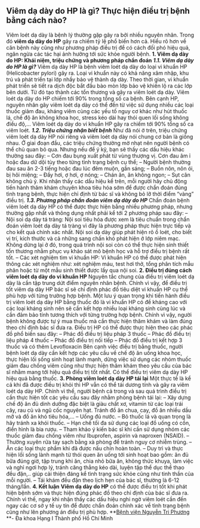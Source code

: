 ## Viêm dạ dày do HP là gì? Thực hiện điều trị bệnh bằng cách nào?

Viêm loét dạ dày là bệnh lý thường gặp gây ra bởi nhiều nguyên nhân. Trong đó **viêm dạ dày do HP** gây ra chiếm tỷ lệ phổ biến hơn cả. Hiểu rõ hơn về căn bệnh này cũng như phương pháp điều trị để có cách đối phó hiệu quả, ngăn ngừa các tác hại ảnh hưởng tới sức khỏe người bệnh.
**1. Viêm dạ dày do HP: Khái niệm, triệu chứng và phương pháp chẩn đoán**
_**1.1. Viêm dạ dày do HP là gì?**_
Viêm dạ dày HP là bệnh viêm loét dạ dày do loại vi khuẩn HP (Helicobacter pylori) gây ra. Loại vi khuẩn này có khả năng xâm nhập, khu trú và phát triển tại lớp nhầy bảo vệ thành dạ dày. Theo thời gian, vi khuẩn phát triển sẽ tiết ra dịch độc bắt đầu bào mòn lớp bảo vệ khiến lộ ra các lớp bên dưới. Từ đó tạo thành các tổn thương và gây ra viêm loét dạ dày.
Viêm loét dạ dày do HP chiếm tới 90% trong tổng số ca bệnh. Bên cạnh HP, nguyên nhân gây viêm loét dạ dày có thể đến từ việc sử dụng nhiều các loại thuốc giảm đau, kháng viêm cùng các yếu tố nguy cơ khác như hút thuốc lá, chế độ ăn không khoa học, stress kéo dài hay thói quen lối sống không điều độ,…
Viêm loét dạ dày do vi khuẩn HP gây ra chiếm tới 90% tổng số ca viêm loét.
**_1.2. Triệu chứng nhận biết bệnh_**
Như đã nói ở trên, triệu chứng viêm loét dạ dày HP nói riêng và viêm loét dạ dày nói chung cơ bản là giống nhau. Ở giai đoạn đầu, các triệu chứng thường mờ nhạt nên người bệnh có thể chủ quan bỏ qua. Nhưng nếu để ý kỹ, bạn sẽ thấy các dấu hiệu khác thường sau đây:
– Cơn đau bụng xuất phát từ vùng thượng vị. Cơn đau âm ỉ hoặc đau dữ dội tùy theo từng tình trạng bệnh cụ thể;
– Người bệnh thường đau sau ăn 2-3 tiếng hoặc đau lúc đêm muộn, gần sáng;
– Buồn nôn, nôn ói, bị hôi miệng;
– Đầy hơi, ợ hơi, ợ nóng;
– Chán ăn, ăn không ngon;
– Sụt cân không chủ ý.
Khi nhận thấy các dấu hiệu kể trên, mỗi người hãy chủ động tiến hành thăm khám chuyên khoa tiêu hóa sớm để được chẩn đoán đúng tình trạng bệnh, thực hiện chỉ định từ bác sĩ và không bỏ lỡ thời điểm “vàng” điều trị.
**_1.3. Phương pháp chẩn đoán viêm dạ dày do HP_**
Chẩn đoán bệnh viêm loét dạ dày HP có thể được thực hiện bằng nhiều phương pháp, nhưng thường gặp nhất và thông dụng nhất phải kể tới 2 phương pháp sau đây:
– Nội soi dạ dày tá tràng: Nội soi tiêu hóa được xem là tiêu chuẩn trong chẩn đoán viêm loét dạ dày tá tràng vì đây là phương pháp thực hiện trực tiếp và cho kết quả chính xác nhất. Nội soi dạ dày giúp phát hiện rõ ổ loét, cho biết vị trí, kích thước và cả những sang chấn khó phát hiện ở lớp niêm mạc. Không dừng lại ở đó, trong quá trình nội soi còn có thể thực hiện sinh thiết tổn thương nhằm phục vụ khảo sát mô bệnh học và hỗ trợ điều trị bệnh rất tốt.
– Các xét nghiệm tìm vi khuẩn HP: Vi khuẩn HP có thể được phát hiện thông các xét nghiệm như: xét nghiệm máu, test hơi thở, tổng phân tích mẫu phân hoặc từ một mẫu sinh thiết được lấy qua nội soi.
**2. Điều trị đúng cách viêm loét dạ dày do vi khuẩn HP**
Nguyên tắc chung của điều trị viêm loét dạ dày là cần tập trung dứt điểm nguyên nhân bệnh. Chính vì vậy, để điều trị tốt viêm dạ dày HP bác sĩ sẽ chỉ định phác đồ tiêu diệt vi khuẩn HP cụ thể phù hợp với từng trường hợp bệnh.
Một lưu ý quan trọng khi tiến hành điều trị viêm loét dạ dày HP bằng thuốc đó là vi khuẩn HP có đề kháng cao với các loại kháng sinh nên sẽ cần kết hợp nhiều loại kháng sinh cùng lúc và cần đảm bảo tính tương thích với từng trường hợp bệnh. Chính vì vậy, người bệnh không được tự ý mua thuốc mà cần thực hiện thăm khám và làm đúng theo chỉ định bác sĩ đưa ra.
Điều trị HP có thể được thực hiện theo các phác đồ phổ biến sau đây:
– Phác đồ điều trị liệu pháp 3 thuốc
– Phác đồ điều trị liệu pháp 4 thuốc
– Phác đồ điều trị nối tiếp
– Phác đồ điều trị kết hợp 3 thuốc và có thêm Levofloxacin
Bên cạnh việc điều trị bằng thuốc, người bệnh loét dạ dày cần kết hợp các yêu cầu về chế độ ăn uống khoa học, thực hiện lối sống sinh hoạt lành mạnh, dừng việc sử dụng các nhóm thuốc giảm đau chống viêm cũng như thực hiện thăm khám theo yêu cầu của bác sĩ nhằm mang tới hiệu quả điều trị tốt nhất.
Có thể điều trị viêm dạ dày HP hiệu quả bằng thuốc.
**3. Phòng viêm loét dạ dày HP tái lại**
Một thực tế là kể cả khi đã được điều trị khỏi thì HP vẫn có thể tái dương tính và gây ra viêm loét dạ dày HP. Chính vì thế, người bệnh cả trong và sau quá trình điều trị cần thực hiện tốt các yêu cầu sau đây nhằm phòng bệnh tái lại:
– Xây dựng chế độ ăn đủ dinh dưỡng đặc biệt là giàu chất xơ, vitamin từ các loại trái cây, rau củ và ngũ cốc nguyên hạt. Tránh đồ ăn chua, cay, đồ ăn nhiều dầu mỡ và đồ ăn khó tiêu hóa,…
– Uống đủ nước.
– Bỏ thuốc lá và quan trọng là hãy tránh xa khói thuốc.
– Hạn chế tối đa sử dụng các loại đồ uống có cồn, điển hình là bia rượu.
– Tham khảo ý kiến bác sĩ khi cần sử dụng nhóm các thuốc giảm đau chống viêm như Ibuprofen, aspirin và naproxen (NSAID).
– Thường xuyên rửa tay sạch bằng xà phòng để tránh nguy cơ nhiễm trùng.
– Ăn các loại thực phẩm khi đã được nấu chín hoàn toàn.
– Duy trì và thực hiện lối sống lành mạnh từ thói quen ăn uống tới sinh hoạt bao gồm: ăn đủ bữa đúng giờ, tập trung khi ăn, chia nhỏ bữa ăn, không thức khuya, làm việc và nghỉ ngơi hợp lý, tránh căng thẳng kéo dài, luyện tập thể dục thể thao đều đặn,.. giúp cải thiện đáng kể tình trạng sức khỏe cũng như tinh thần của mỗi người.
– Tái khám đều đặn theo lịch hẹn của bác sĩ, thường là 6-12 tháng/lần.
**4. Kết luận**
**Viêm dạ dày do HP** có thể được điều trị tốt khi phát hiện bệnh sớm và thực hiện đúng phác đồ theo chỉ định của bác sĩ đưa ra. Chính vì thế, ngay khi nhận thấy các dấu hiệu nghi ngờ viêm loét cần đến ngay các cơ sở y tế uy tín để được chẩn đoán chính xác về tình trạng bệnh cũng như lên phương án điều trị phù hợp.
**[Bệnh viện Nguyễn Tri Phương](https://bvnguyentriphuong.com.vn/) **- Đa khoa Hạng I Thành phố Hồ Chí Minh
